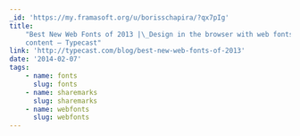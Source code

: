 ```yaml
---
_id: 'https://my.framasoft.org/u/borisschapira/?qx7pIg'
title:
    "Best New Web Fonts of 2013 |\_Design in the browser with web fonts and real
    content — Typecast"
link: 'http://typecast.com/blog/best-new-web-fonts-of-2013'
date: '2014-02-07'
tags:
    - name: fonts
      slug: fonts
    - name: sharemarks
      slug: sharemarks
    - name: webfonts
      slug: webfonts
---
```


<div class="markdown"><p></p></div>
